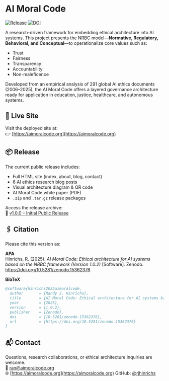 # AI Moral Code

[![Release](https://img.shields.io/github/v/release/rjhinrichs/aimoralcode)](https://github.com/rjhinrichs/aimoralcode/releases/tag/v1.0.2)
[![DOI](https://zenodo.org/badge/DOI/10.5281/zenodo.15362376.svg)](https://doi.org/10.5281/zenodo.15362376)


A research-driven framework for embedding ethical architecture into AI systems. This project presents the NRBC model—**Normative, Regulatory, Behavioral, and Conceptual**—to operationalize core values such as:

- Trust  
- Fairness  
- Transparency  
- Accountability  
- Non-maleficence  

Developed from an empirical analysis of 291 global AI ethics documents (2006–2025), the AI Moral Code offers a layered governance architecture ready for application in education, justice, healthcare, and autonomous systems.

## 🔗 Live Site

Visit the deployed site at:  
👉 [https://aimoralcode.org](https://aimoralcode.org)

## 📦 Release

The current public release includes:
- Full HTML site (index, about, blog, contact)
- 6 AI ethics research blog posts
- Visual architecture diagram & QR code
- AI Moral Code white paper (PDF)
- `.zip` and `.tar.gz` release packages

Access the release archive:  
🔖 [v1.0.0 – Initial Public Release](https://github.com/rjhinrichs/aimoralcode/releases/tag/v1.0.0)

## 🖇 Citation

Please cite this version as:

**APA**  
Hinrichs, R. (2025). *AI Moral Code: Ethical architecture for AI systems based on the NRBC framework (Version 1.0.2)* [Software]. Zenodo. https://doi.org/10.5281/zenodo.15362376

**BibTeX**
```bibtex
@software{hinrichs2025aimoralcode,
  author       = {Randy J. Hinrichs},
  title        = {AI Moral Code: Ethical architecture for AI systems based on the NRBC framework},
  year         = {2025},
  version      = {1.0.2},
  publisher    = {Zenodo},
  doi          = {10.5281/zenodo.15362376},
  url          = {https://doi.org/10.5281/zenodo.15362376}
}
```

## 📬 Contact

Questions, research collaborations, or ethical architecture inquiries are welcome.  
📧 ran@aimoralcode.org  
🌐 [https://aimoralcode.org](https://aimoralcode.org)
GitHub: [@rjhinrichs](https://github.com/rjhinrichs)


